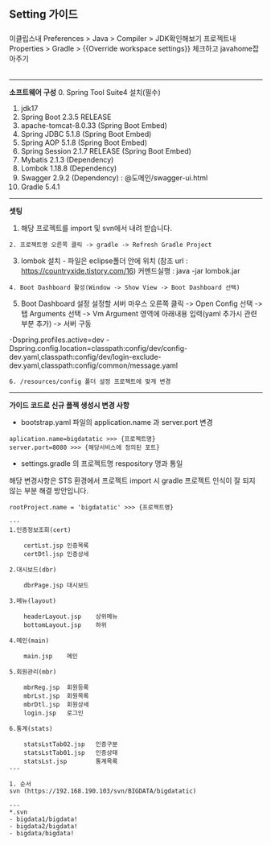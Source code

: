 ## Setting 가이드

#####
이클립스내 Preferences > Java > Compiler > JDK확인해보기
프로젝트내 Properties > Gradle > {{Override workspace settings}} 체크하고 javahome잡아주기
######

---

**소프트웨어 구성**
0. Spring Tool Suite4 설치(필수)
1. jdk17
2. Spring Boot 2.3.5 RELEASE
3. apache-tomcat-8.0.33 (Spring Boot Embed)
4. Spring JDBC 5.1.8 (Spring Boot Embed)
5. Spring AOP 5.1.8 (Spring Boot Embed)
6. Spring Session 2.1.7 RELEASE (Spring Boot Embed)
7. Mybatis 2.1.3 (Dependency)
8. Lombok 1.18.8 (Dependency)
9. Swagger 2.9.2 (Dependency) : @도메인/swagger-ui.html
10. Gradle 5.4.1

---

**셋팅**
1. 해당 프로젝트를 import 및 svn에서 내려 받습니다.
```
2. 프로젝트명 오른쪽 클릭 -> gradle -> Refresh Gradle Project
```
3. lombok 설치 - 파일은 eclipse폴더 안에 위치
   (참조 url : https://countryxide.tistory.com/16)
    커멘드실행 : java -jar lombok.jar
```
4. Boot Dashboard 활성(Window -> Show View -> Boot Dashboard 선택)
```
5. Boot Dashboard 설정
   설정할 서버 마우스 오른쪽 클릭 -> Open Config 선택 -> 탭 Arguments 선택 -> Vm Argument 영역에 아래내용 입력(yaml 추가시 관련 부분 추가) -> 서버 구동

-Dspring.profiles.active=dev
-Dspring.config.location=classpath:config/dev/config-dev.yaml,classpath:config/dev/login-exclude-dev.yaml,classpath:config/common/message.yaml
```
6. /resources/config 폴더 설정 프로젝트에 맞게 변경
```

---

**가이드 코드로 신규 플젝 생성시 변경 사항**
- bootstrap.yaml 파일의 application.name 과 server.port 변경
```
aplication.name=bigdatatic >>> {프로젝트명}
server.port=8080 >>> {해당서비스에 정의된 포트}
```
- settings.gradle 의 프로젝트명 respository 명과 통일

해당 변경사항은 STS 환경에서 프로젝트 import 시 gradle 프로젝트 인식이 잘 되지 않는 부분 해결 방안입니다.
```
rootProject.name = 'bigdatatic' >>> {프로젝트명}

---
1.인증정보조회(cert)

	certLst.jsp	인증목록
	certDtl.jsp	인증상세

2.대시보드(dbr)

	dbrPage.jsp	대시보드

3.메뉴(layout)

	headerLayout.jsp	상위메뉴
	bottomLayout.jsp	하위

4.메인(main)

	main.jsp	메인

5.회원관리(mbr)

	mbrReg.jsp	회원등록
	mbrLst.jsp	회원목록
	mbrDtl.jsp	회원상세
	login.jsp	로그인

6.통계(stats)

	statsLstTab02.jsp	인증구분
	statsLstTab01.jsp	인증상태
	statsLst.jsp		통계목록
---

1. 순서
svn (https://192.168.190.103/svn/BIGDATA/bigdatatic)

---
*.svn
- bigdata1/bigdata!
- bigdata2/bigdata!
- bigdata/bigdata!


